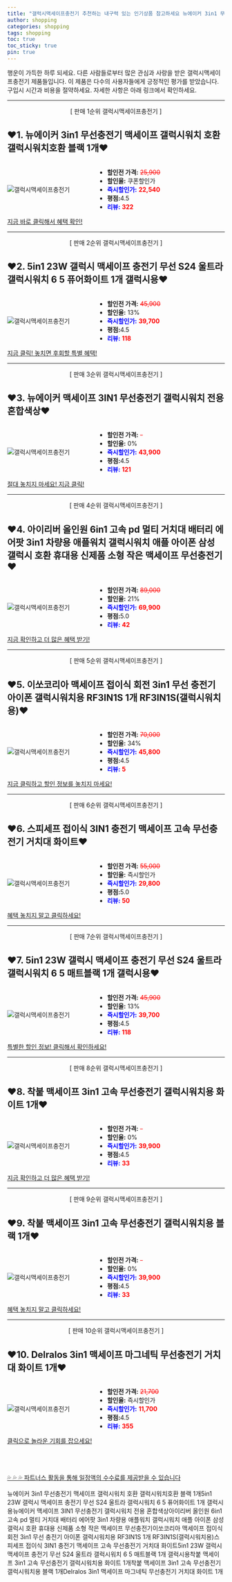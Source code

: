 ```yaml
---
title: "갤럭시맥세이프충전기 추천하는 내구력 있는 인기상품 참고하세요 뉴에이커 3in1 무선충전기 맥세이프 갤럭시워치"
author: shopping
categories: shopping
tags: shopping
toc: true
toc_sticky: true
pin: true
---
```

행운이 가득한 하루 되세요. 다른 사람들로부터 많은 관심과 사랑을 받은 갤럭시맥세이프충전기 제품들입니다. 이 제품은 다수의 사용자들에게 긍정적인 평가를 받았습니다. 구입시 시간과 비용을 절약하세요. 자세한 사항은 아래 링크에서 확인하세요.

---
<p class="toplist" style="margin: 0 auto; display: block; width: fit-content;">[ 판매 1순위 갤럭시맥세이프충전기 ]</p>

<h2><strong>❤️1. 뉴에이커 3in1 무선충전기 맥세이프 갤럭시워치 호환 갤럭시워치호환 블랙 1개❤️</strong></h2>

<div style="display: flex; align-items: center;">
    <div style="flex: 0.4;">
        <img src="https://thumbnail7.coupangcdn.com/thumbnails/remote/230x230ex/image/retail/images/2023/07/13/14/6/4bffaf8c-42fb-4112-96ad-21488f455c56.png" alt="갤럭시맥세이프충전기" style="max-width: 100%;">
    </div>
    <div style="flex: 0.6; margin-left: 10px;">
        <ul>
            <li><strong>할인전 가격:</strong> <del style="color: red;">25,900</del></li>
            <li><strong>할인율:</strong> 쿠폰할인가</li>
            <li><span style='color:blue'><strong>즉시할인가:</strong></span> <span style='color:red'><strong>22,540</strong></span></li>
            <li><strong>평점:</strong>4.5</li>
            <li><span style='color:blue'><strong>리뷰:</strong></span> <span style='color:red'><strong>322</strong></span></li>
        </ul>
    </div>
</div>
<div class="center">
    <a href="https://William4Davisa.github.io?lptag=AF9450613&subid=githubio&pageKey=7446949503&traceid=V0-153&itemId=19378222852&vendorItemId=86567865113" class="myButton">
        지금 바로 클릭해서 혜택 확인!
    </a>
</div>


---
<p class="toplist" style="margin: 0 auto; display: block; width: fit-content;">[ 판매 2순위 갤럭시맥세이프충전기 ]</p>

<h2><strong>❤️2. 5in1 23W 갤럭시 맥세이프 충전기 무선 S24 울트라 갤럭시워치 6 5 퓨어화이트 1개 갤럭시용❤️</strong></h2>

<div style="display: flex; align-items: center;">
    <div style="flex: 0.4;">
        <img src="https://thumbnail8.coupangcdn.com/thumbnails/remote/230x230ex/image/vendor_inventory/42e6/961cdf21b65ac151856e6b3e1ff2fb933c4a0697b037f0b64f8502ca8b92.jpg" alt="갤럭시맥세이프충전기" style="max-width: 100%;">
    </div>
    <div style="flex: 0.6; margin-left: 10px;">
        <ul>
            <li><strong>할인전 가격:</strong> <del style="color: red;">45,900</del></li>
            <li><strong>할인율:</strong> 13%</li>
            <li><span style='color:blue'><strong>즉시할인가:</strong></span> <span style='color:red'><strong>39,700</strong></span></li>
            <li><strong>평점:</strong>4.5</li>
            <li><span style='color:blue'><strong>리뷰:</strong></span> <span style='color:red'><strong>118</strong></span></li>
        </ul>
    </div>
</div>
<div class="center">
    <a href="https://William4Davisa.github.io?lptag=AF9450613&subid=githubio&pageKey=7704923988&traceid=V0-153&itemId=20638852978&vendorItemId=87660305048" class="myButton">
        지금 클릭! 놓치면 후회할 특별 혜택!
    </a>
</div>


---
<p class="toplist" style="margin: 0 auto; display: block; width: fit-content;">[ 판매 3순위 갤럭시맥세이프충전기 ]</p>

<h2><strong>❤️3. 뉴에이커 맥세이프 3IN1 무선충전기 갤럭시워치 전용 혼합색상❤️</strong></h2>

<div style="display: flex; align-items: center;">
    <div style="flex: 0.4;">
        <img src="https://thumbnail7.coupangcdn.com/thumbnails/remote/230x230ex/image/retail/images/2023/11/02/18/4/69a42a16-97a7-4fdf-a9da-263eaa004537.jpg" alt="갤럭시맥세이프충전기" style="max-width: 100%;">
    </div>
    <div style="flex: 0.6; margin-left: 10px;">
        <ul>
            <li><strong>할인전 가격:</strong> <del style="color: red;">-</del></li>
            <li><strong>할인율:</strong> 0%</li>
            <li><span style='color:blue'><strong>즉시할인가:</strong></span> <span style='color:red'><strong>43,900</strong></span></li>
            <li><strong>평점:</strong>4.5</li>
            <li><span style='color:blue'><strong>리뷰:</strong></span> <span style='color:red'><strong>121</strong></span></li>
        </ul>
    </div>
</div>
<div class="center">
    <a href="https://William4Davisa.github.io?lptag=AF9450613&subid=githubio&pageKey=7546317800&traceid=V0-153&itemId=19849402602&vendorItemId=87650777899" class="myButton">
        절대 놓치지 마세요! 지금 클릭!
    </a>
</div>


---
<p class="toplist" style="margin: 0 auto; display: block; width: fit-content;">[ 판매 4순위 갤럭시맥세이프충전기 ]</p>

<h2><strong>❤️4. 아이리버 올인원 6in1 고속 pd 멀티 거치대 배터리 에어팟 3in1 차량용 애플워치 갤럭시워치 애플 아이폰 삼성 갤럭시 호환 휴대용 신제품 소형 작은 맥세이프 무선충전기❤️</strong></h2>

<div style="display: flex; align-items: center;">
    <div style="flex: 0.4;">
        <img src="https://thumbnail9.coupangcdn.com/thumbnails/remote/230x230ex/image/vendor_inventory/be31/6d990912955a829299b4638b3cd8210e1db11c8036f9ef6544668e761fef.jpg" alt="갤럭시맥세이프충전기" style="max-width: 100%;">
    </div>
    <div style="flex: 0.6; margin-left: 10px;">
        <ul>
            <li><strong>할인전 가격:</strong> <del style="color: red;">89,000</del></li>
            <li><strong>할인율:</strong> 21%</li>
            <li><span style='color:blue'><strong>즉시할인가:</strong></span> <span style='color:red'><strong>69,900</strong></span></li>
            <li><strong>평점:</strong>5.0</li>
            <li><span style='color:blue'><strong>리뷰:</strong></span> <span style='color:red'><strong>42</strong></span></li>
        </ul>
    </div>
</div>
<div class="center">
    <a href="https://William4Davisa.github.io?lptag=AF9450613&subid=githubio&pageKey=8121242092&traceid=V0-153&itemId=23036634740&vendorItemId=90070370865" class="myButton">
        지금 확인하고 더 많은 혜택 받기!
    </a>
</div>


---
<p class="toplist" style="margin: 0 auto; display: block; width: fit-content;">[ 판매 5순위 갤럭시맥세이프충전기 ]</p>

<h2><strong>❤️5. 이쏘코리아 맥세이프 접이식 회전 3in1 무선 충전기 아이폰 갤럭시워치용 RF3IN1S 1개 RF3IN1S(갤럭시워치용)❤️</strong></h2>

<div style="display: flex; align-items: center;">
    <div style="flex: 0.4;">
        <img src="https://thumbnail6.coupangcdn.com/thumbnails/remote/230x230ex/image/vendor_inventory/4eca/a22b2cb12ce273d4e432b6c4f1baed3afc083e97ac1305d3a30871d3069f.jpg" alt="갤럭시맥세이프충전기" style="max-width: 100%;">
    </div>
    <div style="flex: 0.6; margin-left: 10px;">
        <ul>
            <li><strong>할인전 가격:</strong> <del style="color: red;">70,000</del></li>
            <li><strong>할인율:</strong> 34%</li>
            <li><span style='color:blue'><strong>즉시할인가:</strong></span> <span style='color:red'><strong>45,800</strong></span></li>
            <li><strong>평점:</strong>4.5</li>
            <li><span style='color:blue'><strong>리뷰:</strong></span> <span style='color:red'><strong>5</strong></span></li>
        </ul>
    </div>
</div>
<div class="center">
    <a href="https://William4Davisa.github.io?lptag=AF9450613&subid=githubio&pageKey=7950988876&traceid=V0-153&itemId=21944998761&vendorItemId=89010636589" class="myButton">
        지금 클릭하고 할인 정보를 놓치지 마세요!
    </a>
</div>


---
<p class="toplist" style="margin: 0 auto; display: block; width: fit-content;">[ 판매 6순위 갤럭시맥세이프충전기 ]</p>

<h2><strong>❤️6. 스피세프 접이식 3IN1 충전기 맥세이프 고속 무선충전기 거치대 화이트❤️</strong></h2>

<div style="display: flex; align-items: center;">
    <div style="flex: 0.4;">
        <img src="https://thumbnail10.coupangcdn.com/thumbnails/remote/230x230ex/image/vendor_inventory/e665/c48ba2005f28740142a0e5d3d3e4b872595ee5e8cf56d25d71b92d19f10c.jpg" alt="갤럭시맥세이프충전기" style="max-width: 100%;">
    </div>
    <div style="flex: 0.6; margin-left: 10px;">
        <ul>
            <li><strong>할인전 가격:</strong> <del style="color: red;">55,000</del></li>
            <li><strong>할인율:</strong> 즉시할인가</li>
            <li><span style='color:blue'><strong>즉시할인가:</strong></span> <span style='color:red'><strong>29,800</strong></span></li>
            <li><strong>평점:</strong>5.0</li>
            <li><span style='color:blue'><strong>리뷰:</strong></span> <span style='color:red'><strong>50</strong></span></li>
        </ul>
    </div>
</div>
<div class="center">
    <a href="https://William4Davisa.github.io?lptag=AF9450613&subid=githubio&pageKey=8093220926&traceid=V0-153&itemId=22865764437&vendorItemId=89900397062" class="myButton">
        혜택 놓치지 말고 클릭하세요!
    </a>
</div>


---
<p class="toplist" style="margin: 0 auto; display: block; width: fit-content;">[ 판매 7순위 갤럭시맥세이프충전기 ]</p>

<h2><strong>❤️7. 5in1 23W 갤럭시 맥세이프 충전기 무선 S24 울트라 갤럭시워치 6 5 매트블랙 1개 갤럭시용❤️</strong></h2>

<div style="display: flex; align-items: center;">
    <div style="flex: 0.4;">
        <img src="https://thumbnail6.coupangcdn.com/thumbnails/remote/230x230ex/image/vendor_inventory/bce1/ef5bea77261d0f596ec4c700470202f42d6e8fdef0e918b128ebe37b00fd.jpg" alt="갤럭시맥세이프충전기" style="max-width: 100%;">
    </div>
    <div style="flex: 0.6; margin-left: 10px;">
        <ul>
            <li><strong>할인전 가격:</strong> <del style="color: red;">45,900</del></li>
            <li><strong>할인율:</strong> 13%</li>
            <li><span style='color:blue'><strong>즉시할인가:</strong></span> <span style='color:red'><strong>39,700</strong></span></li>
            <li><strong>평점:</strong>4.5</li>
            <li><span style='color:blue'><strong>리뷰:</strong></span> <span style='color:red'><strong>118</strong></span></li>
        </ul>
    </div>
</div>
<div class="center">
    <a href="https://William4Davisa.github.io?lptag=AF9450613&subid=githubio&pageKey=7704923988&traceid=V0-153&itemId=20638852983&vendorItemId=87660305059" class="myButton">
        특별한 할인 정보! 클릭해서 확인하세요!
    </a>
</div>


---
<p class="toplist" style="margin: 0 auto; display: block; width: fit-content;">[ 판매 8순위 갤럭시맥세이프충전기 ]</p>

<h2><strong>❤️8. 착붙 맥세이프 3in1 고속 무선충전기 갤럭시워치용 화이트 1개❤️</strong></h2>

<div style="display: flex; align-items: center;">
    <div style="flex: 0.4;">
        <img src="https://thumbnail9.coupangcdn.com/thumbnails/remote/230x230ex/image/vendor_inventory/d7fd/681f1ea2f529ae81fd672cde968d75bc961b7480d6657411a20561b5b521.jpg" alt="갤럭시맥세이프충전기" style="max-width: 100%;">
    </div>
    <div style="flex: 0.6; margin-left: 10px;">
        <ul>
            <li><strong>할인전 가격:</strong> <del style="color: red;">-</del></li>
            <li><strong>할인율:</strong> 0%</li>
            <li><span style='color:blue'><strong>즉시할인가:</strong></span> <span style='color:red'><strong>39,900</strong></span></li>
            <li><strong>평점:</strong>4.5</li>
            <li><span style='color:blue'><strong>리뷰:</strong></span> <span style='color:red'><strong>33</strong></span></li>
        </ul>
    </div>
</div>
<div class="center">
    <a href="https://William4Davisa.github.io?lptag=AF9450613&subid=githubio&pageKey=7230245389&traceid=V0-153&itemId=18344618350&vendorItemId=85478857837" class="myButton">
        지금 확인하고 더 많은 혜택 받기!
    </a>
</div>


---
<p class="toplist" style="margin: 0 auto; display: block; width: fit-content;">[ 판매 9순위 갤럭시맥세이프충전기 ]</p>

<h2><strong>❤️9. 착붙 맥세이프 3in1 고속 무선충전기 갤럭시워치용 블랙 1개❤️</strong></h2>

<div style="display: flex; align-items: center;">
    <div style="flex: 0.4;">
        <img src="https://thumbnail10.coupangcdn.com/thumbnails/remote/230x230ex/image/vendor_inventory/987c/b794cf47e59818bf7fbf2ad0e52a0e2ee5ea610c11d8efbf30d7f7be80f3.jpg" alt="갤럭시맥세이프충전기" style="max-width: 100%;">
    </div>
    <div style="flex: 0.6; margin-left: 10px;">
        <ul>
            <li><strong>할인전 가격:</strong> <del style="color: red;">-</del></li>
            <li><strong>할인율:</strong> 0%</li>
            <li><span style='color:blue'><strong>즉시할인가:</strong></span> <span style='color:red'><strong>39,900</strong></span></li>
            <li><strong>평점:</strong>4.5</li>
            <li><span style='color:blue'><strong>리뷰:</strong></span> <span style='color:red'><strong>33</strong></span></li>
        </ul>
    </div>
</div>
<div class="center">
    <a href="https://William4Davisa.github.io?lptag=AF9450613&subid=githubio&pageKey=7230245389&traceid=V0-153&itemId=18344618349&vendorItemId=85478857813" class="myButton">
        혜택 놓치지 말고 클릭하세요!
    </a>
</div>


---
<p class="toplist" style="margin: 0 auto; display: block; width: fit-content;">[ 판매 10순위 갤럭시맥세이프충전기 ]</p>

<h2><strong>❤️10. Delralos 3in1 맥세이프 마그네틱 무선충전기 거치대 화이트 1개❤️</strong></h2>

<div style="display: flex; align-items: center;">
    <div style="flex: 0.4;">
        <img src="https://thumbnail8.coupangcdn.com/thumbnails/remote/230x230ex/image/vendor_inventory/4b1d/3e8dc25b359ffb05180a83f75435482c4ff0ae0f462c47043df6e85e6b9c.jpg" alt="갤럭시맥세이프충전기" style="max-width: 100%;">
    </div>
    <div style="flex: 0.6; margin-left: 10px;">
        <ul>
            <li><strong>할인전 가격:</strong> <del style="color: red;">21,700</del></li>
            <li><strong>할인율:</strong> 즉시할인가</li>
            <li><span style='color:blue'><strong>즉시할인가:</strong></span> <span style='color:red'><strong>11,700</strong></span></li>
            <li><strong>평점:</strong>4.5</li>
            <li><span style='color:blue'><strong>리뷰:</strong></span> <span style='color:red'><strong>355</strong></span></li>
        </ul>
    </div>
</div>
<div class="center">
    <a href="https://William4Davisa.github.io?lptag=AF9450613&subid=githubio&pageKey=7550000224&traceid=V0-153&itemId=19867053628&vendorItemId=86971688851" class="myButton">
        클릭으로 놀라운 기회를 잡으세요!
    </a>
</div>

<br><br><br>[💦 💦 💦 파트너스 활동을 통해 일정액의 수수료를 제공받을 수 있습니다](https://link.coupang.com/a/bcpT2c)<br><br>뉴에이커 3in1 무선충전기 맥세이프 갤럭시워치 호환 갤럭시워치호환 블랙 1개5in1 23W 갤럭시 맥세이프 충전기 무선 S24 울트라 갤럭시워치 6 5 퓨어화이트 1개 갤럭시용뉴에이커 맥세이프 3IN1 무선충전기 갤럭시워치 전용 혼합색상아이리버 올인원 6in1 고속 pd 멀티 거치대 배터리 에어팟 3in1 차량용 애플워치 갤럭시워치 애플 아이폰 삼성 갤럭시 호환 휴대용 신제품 소형 작은 맥세이프 무선충전기이쏘코리아 맥세이프 접이식 회전 3in1 무선 충전기 아이폰 갤럭시워치용 RF3IN1S 1개 RF3IN1S(갤럭시워치용)스피세프 접이식 3IN1 충전기 맥세이프 고속 무선충전기 거치대 화이트5in1 23W 갤럭시 맥세이프 충전기 무선 S24 울트라 갤럭시워치 6 5 매트블랙 1개 갤럭시용착붙 맥세이프 3in1 고속 무선충전기 갤럭시워치용 화이트 1개착붙 맥세이프 3in1 고속 무선충전기 갤럭시워치용 블랙 1개Delralos 3in1 맥세이프 마그네틱 무선충전기 거치대 화이트 1개